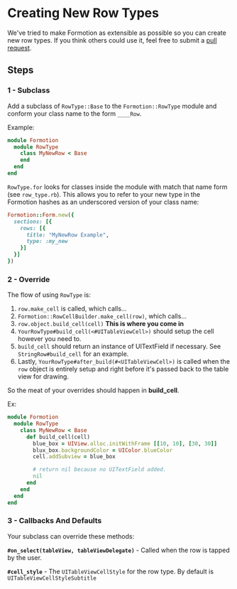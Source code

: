 # Creating New Row Types

We've tried to make Formotion as extensible as possible so you can create new row types. If you think others could use it, feel free to submit a [pull request](https://github.com/clayallsopp/formotion/pulls).

## Steps

### 1 - Subclass

Add a subclass of `RowType::Base` to the `Formotion::RowType` module and conform your class name to the form `____Row`.

Example:

```ruby
module Formotion
  module RowType
    class MyNewRow < Base
    end
  end
end
```

`RowType.for` looks for classes inside the module with match that name form (see `row_type.rb`). This allows you to refer to your new type in the Formotion hashes as an underscored version of your class name:

```ruby
Formotion::Form.new({
  sections: [{
    rows: [{
      title: "MyNewRow Example",
      type: :my_new
    }]
  }]
})
```

### 2 - Override

The flow of using `RowType` is:

1. `row.make_cell` is called, which calls...
2. `Formotion::RowCellBuilder.make_cell(row)`, which calls...
3. `row.object.build_cell(cell)` **This is where you come in**
4. `YourRowType#build_cell(<#UITableViewCell>)` should setup the cell however you need to.
5. `build_cell` should return an instance of UITextField if necessary. See `StringRow#build_cell` for an example.
6. Lastly, `YourRowType#after_build(#<UITableViewCell>)` is called when the `row` object is entirely setup and right before it's passed back to the table view for drawing.

So the meat of your overrides should happen in **build_cell**.

Ex:

```ruby
module Formotion
  module RowType
    class MyNewRow < Base
      def build_cell(cell)
        blue_box = UIView.alloc.initWithFrame [[10, 10], [30, 30]]
        blux_box.backgroundColor = UIColor.blueColor
        cell.addSubview = blue_box

        # return nil because no UITextField added.
        nil
      end
    end
  end
end
```

### 3 - Callbacks And Defaults

Your subclass can override these methods:

**`#on_select(tableView, tableViewDelegate)`** - Called when the row is tapped by the user.

**`#cell_style`** - The `UITableViewCellStyle` for the row type. By default is `UITableViewCellStyleSubtitle`